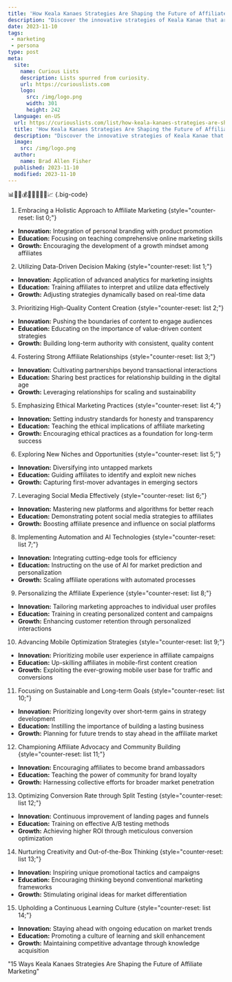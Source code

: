 ```yaml
---
title: 'How Keala Kanaes Strategies Are Shaping the Future of Affiliate Marketing'
description: "Discover the innovative strategies of Keala Kanae that are revolutionizing the future of affiliate marketing. Don't miss out on this curious insight."
date: 2023-11-10
tags:
 - marketing
 - persona
type: post
meta:
  site:
    name: Curious Lists
    description: Lists spurred from curiosity.
    url: https://curiouslists.com
    logo:
      src: /img/logo.png
      width: 301
      height: 242
  language: en-US
  url: https://curiouslists.com/list/how-keala-kanaes-strategies-are-shaping-the-future-of-affiliate-marketing
  title: 'How Keala Kanaes Strategies Are Shaping the Future of Affiliate Marketing'
  description: "Discover the innovative strategies of Keala Kanae that are revolutionizing the future of affiliate marketing. Don't miss out on this curious insight."
  image:
    src: /img/logo.png
  author:
    name: Brad Allen Fisher
  published: 2023-11-10
  modified: 2023-11-10
---
```



📊🚀💡💰🌐🔗👥✅📢📈 {.big-code}

1. Embracing a Holistic Approach to Affiliate Marketing {style="counter-reset: list 0;"}
  - **Innovation:** Integration of personal branding with product promotion
  - **Education:** Focusing on teaching comprehensive online marketing skills
  - **Growth:** Encouraging the development of a growth mindset among affiliates

2. Utilizing Data-Driven Decision Making {style="counter-reset: list 1;"}
  - **Innovation:** Application of advanced analytics for marketing insights
  - **Education:** Training affiliates to interpret and utilize data effectively
  - **Growth:** Adjusting strategies dynamically based on real-time data

3. Prioritizing High-Quality Content Creation {style="counter-reset: list 2;"}
  - **Innovation:** Pushing the boundaries of content to engage audiences
  - **Education:** Educating on the importance of value-driven content strategies
  - **Growth:** Building long-term authority with consistent, quality content

4. Fostering Strong Affiliate Relationships {style="counter-reset: list 3;"}
  - **Innovation:** Cultivating partnerships beyond transactional interactions
  - **Education:** Sharing best practices for relationship building in the digital age
  - **Growth:** Leveraging relationships for scaling and sustainability

5. Emphasizing Ethical Marketing Practices {style="counter-reset: list 4;"}
  - **Innovation:** Setting industry standards for honesty and transparency
  - **Education:** Teaching the ethical implications of affiliate marketing
  - **Growth:** Encouraging ethical practices as a foundation for long-term success

6. Exploring New Niches and Opportunities {style="counter-reset: list 5;"}
  - **Innovation:** Diversifying into untapped markets
  - **Education:** Guiding affiliates to identify and exploit new niches
  - **Growth:** Capturing first-mover advantages in emerging sectors

7. Leveraging Social Media Effectively {style="counter-reset: list 6;"}
  - **Innovation:** Mastering new platforms and algorithms for better reach
  - **Education:** Demonstrating potent social media strategies to affiliates
  - **Growth:** Boosting affiliate presence and influence on social platforms

8. Implementing Automation and AI Technologies {style="counter-reset: list 7;"}
  - **Innovation:** Integrating cutting-edge tools for efficiency
  - **Education:** Instructing on the use of AI for market prediction and personalization
  - **Growth:** Scaling affiliate operations with automated processes

9. Personalizing the Affiliate Experience {style="counter-reset: list 8;"}
  - **Innovation:** Tailoring marketing approaches to individual user profiles
  - **Education:** Training in creating personalized content and campaigns
  - **Growth:** Enhancing customer retention through personalized interactions

10. Advancing Mobile Optimization Strategies {style="counter-reset: list 9;"}
  - **Innovation:** Prioritizing mobile user experience in affiliate campaigns
  - **Education:** Up-skilling affiliates in mobile-first content creation
  - **Growth:** Exploiting the ever-growing mobile user base for traffic and conversions

11. Focusing on Sustainable and Long-term Goals {style="counter-reset: list 10;"}
  - **Innovation:** Prioritizing longevity over short-term gains in strategy development
  - **Education:** Instilling the importance of building a lasting business
  - **Growth:** Planning for future trends to stay ahead in the affiliate market

12. Championing Affiliate Advocacy and Community Building {style="counter-reset: list 11;"}
  - **Innovation:** Encouraging affiliates to become brand ambassadors
  - **Education:** Teaching the power of community for brand loyalty
  - **Growth:** Harnessing collective efforts for broader market penetration

13. Optimizing Conversion Rate through Split Testing {style="counter-reset: list 12;"}
  - **Innovation:** Continuous improvement of landing pages and funnels
  - **Education:** Training on effective A/B testing methods
  - **Growth:** Achieving higher ROI through meticulous conversion optimization

14. Nurturing Creativity and Out-of-the-Box Thinking {style="counter-reset: list 13;"}
  - **Innovation:** Inspiring unique promotional tactics and campaigns
  - **Education:** Encouraging thinking beyond conventional marketing frameworks
  - **Growth:** Stimulating original ideas for market differentiation

15. Upholding a Continuous Learning Culture {style="counter-reset: list 14;"}
  - **Innovation:** Staying ahead with ongoing education on market trends
  - **Education:** Promoting a culture of learning and skill enhancement
  - **Growth:** Maintaining competitive advantage through knowledge acquisition

"15 Ways Keala Kanaes Strategies Are Shaping the Future of Affiliate Marketing"